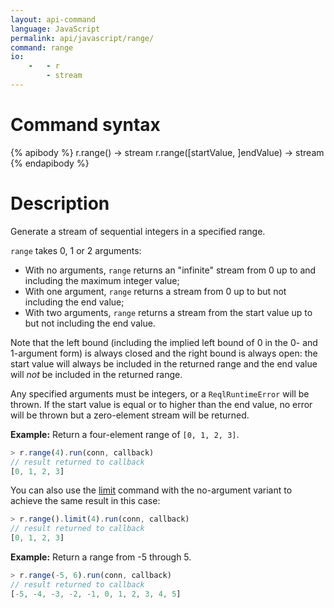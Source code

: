 ```yaml
---
layout: api-command
language: JavaScript
permalink: api/javascript/range/
command: range
io:
    -   - r
        - stream
---
```

# Command syntax #

{% apibody %}
r.range() &rarr; stream
r.range([startValue, ]endValue) &rarr; stream
{% endapibody %}

# Description #

Generate a stream of sequential integers in a specified range.

`range` takes 0, 1 or 2 arguments:

* With no arguments, `range` returns an "infinite" stream from 0 up to and including the maximum integer value;
* With one argument, `range` returns a stream from 0 up to but not including the end value;
* With two arguments, `range` returns a stream from the start value up to but not including the end value.

Note that the left bound (including the implied left bound of 0 in the 0- and 1-argument form) is always closed and the right bound is always open: the start value will always be included in the returned range and the end value will *not* be included in the returned range.

Any specified arguments must be integers, or a `ReqlRuntimeError` will be thrown. If the start value is equal or to higher than the end value, no error will be thrown but a zero-element stream will be returned.

__Example:__ Return a four-element range of `[0, 1, 2, 3]`.

```javascript
> r.range(4).run(conn, callback)
// result returned to callback
[0, 1, 2, 3]
```

<!-- stop -->

You can also use the [limit](/api/javascript/limit) command with the no-argument variant to achieve the same result in this case:

```javascript
> r.range().limit(4).run(conn, callback)
// result returned to callback
[0, 1, 2, 3]
```

__Example:__ Return a range from -5 through 5.

```javascript
> r.range(-5, 6).run(conn, callback)
// result returned to callback
[-5, -4, -3, -2, -1, 0, 1, 2, 3, 4, 5]
```
